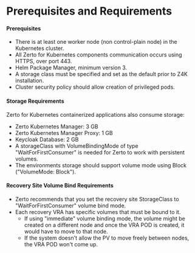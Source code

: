 # Prerequisites and Requirements


#### Prerequisites
- There is at least one worker node (non control-plain node) in the Kubernetes cluster.
- All Zerto for Kubernetes components communication occurs using HTTPS, over port 443.
- Helm Package Manager, minimum version 3.
- A storage class must be specified and set as the default prior to Z4K installation.
- Cluster security policy should allow creation of privileged pods.


#### Storage Requirements

Zerto for Kubernetes containerized applications also consume storage:
 - Zerto Kubernetes Manager: 3 GB
 - Zerto Kubernetes Manager Proxy: 1 GB
 - Keycloak Database: 2 GB
 - A storageClass with VolumeBindingMode of type "WaitForFirstConsumer" is needed for Zerto to work with persistent volumes.
 - The environments storage should support volume mode using Block ("VolumeMode: Block").


#### Recovery Site Volume Bind Requirements
- Zerto recommends that you set the recovery site StorageClass to "WaitForFirstConsumer" volume bind mode.
- Each recovery VRA has specific volumes that must be bound to it.
  - If using "immediate" volume binding mode, the volume might be created on a different node and once the VRA POD is created, it would have to move to that node.
  - If the system doesn't allow the PV to move freely between nodes, the VRA POD won't come up.</span>
